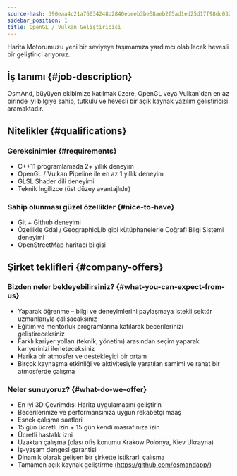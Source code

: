 ```yaml
---
source-hash: 390eaa4c21a76034248b2840ebeeb3be58aeb2f5ad1ed25d17f98dc0327c8ae7
sidebar_position: 1
title: OpenGL / Vulkan Geliştiricisi
---
```


Harita Motorumuzu yeni bir seviyeye taşımamıza yardımcı olabilecek hevesli bir geliştirici arıyoruz.

## İş tanımı {#job-description}
OsmAnd, büyüyen ekibimize katılmak üzere, OpenGL veya Vulkan'dan en az birinde iyi bilgiye sahip, tutkulu ve hevesli bir açık kaynak yazılım geliştiricisi aramaktadır.

## Nitelikler {#qualifications}

### Gereksinimler {#requirements}
- C++11 programlamada 2+ yıllık deneyim
- OpenGL / Vulkan Pipeline ile en az 1 yıllık deneyim
- GLSL Shader dili deneyimi
- Teknik İngilizce (üst düzey avantajlıdır)

### Sahip olunması güzel özellikler {#nice-to-have}
- Git + Github deneyimi
- Özellikle Gdal / GeographicLib gibi kütüphanelerle Coğrafi Bilgi Sistemi deneyimi
- OpenStreetMap haritacı bilgisi

## Şirket teklifleri {#company-offers}

### Bizden neler bekleyebilirsiniz? {#what-you-can-expect-from-us}
- Yaparak öğrenme – bilgi ve deneyimlerini paylaşmaya istekli sektör uzmanlarıyla çalışacaksınız
- Eğitim ve mentorluk programlarına katılarak becerilerinizi geliştireceksiniz
- Farklı kariyer yolları (teknik, yönetim) arasından seçim yaparak kariyerinizi ilerleteceksiniz
- Harika bir atmosfer ve destekleyici bir ortam
- Birçok kaynaşma etkinliği ve aktivitesiyle yaratılan samimi ve rahat bir atmosferde çalışma

### Neler sunuyoruz? {#what-do-we-offer}
- En iyi 3D Çevrimdışı Harita uygulamasını geliştirin
- Becerilerinize ve performansınıza uygun rekabetçi maaş
- Esnek çalışma saatleri
- 15 gün ücretli izin + 15 gün kendi masrafınıza izin
- Ücretli hastalık izni
- Uzaktan çalışma (olası ofis konumu Krakow Polonya, Kiev Ukrayna)
- İş-yaşam dengesi garantisi
- Dinamik olarak gelişen bir şirkette istikrarlı çalışma
- Tamamen açık kaynak geliştirme (https://github.com/osmandapp/)